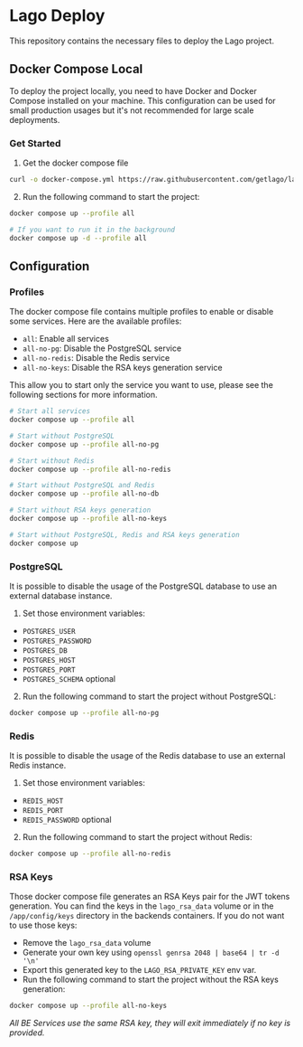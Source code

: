 # Lago Deploy

This repository contains the necessary files to deploy the Lago project.

## Docker Compose Local

To deploy the project locally, you need to have Docker and Docker Compose installed on your machine.
This configuration can be used for small production usages but it's not recommended for large scale deployments.

### Get Started

1. Get the docker compose file

```bash
curl -o docker-compose.yml https://raw.githubusercontent.com/getlago/lago/main/deploy/docker-compose.local.yml
```

2. Run the following command to start the project:

```bash
docker compose up --profile all

# If you want to run it in the background
docker compose up -d --profile all
```

## Configuration

### Profiles

The docker compose file contains multiple profiles to enable or disable some services.
Here are the available profiles:
- `all`: Enable all services
- `all-no-pg`: Disable the PostgreSQL service
- `all-no-redis`: Disable the Redis service
- `all-no-keys`: Disable the RSA keys generation service

This allow you to start only the service you want to use, please see the following sections for more information.

```bash
# Start all services
docker compose up --profile all

# Start without PostgreSQL
docker compose up --profile all-no-pg

# Start without Redis
docker compose up --profile all-no-redis

# Start without PostgreSQL and Redis
docker compose up --profile all-no-db

# Start without RSA keys generation
docker compose up --profile all-no-keys

# Start without PostgreSQL, Redis and RSA keys generation
docker compose up
```

### PostgreSQL

It is possible to disable the usage of the PostgreSQL database to use an external database instance.

1. Set those environment variables:

- `POSTGRES_USER`
- `POSTGRES_PASSWORD`
- `POSTGRES_DB`
- `POSTGRES_HOST`
- `POSTGRES_PORT`
- `POSTGRES_SCHEMA` optional

2. Run the following command to start the project without PostgreSQL:

```bash
docker compose up --profile all-no-pg
```

### Redis

It is possible to disable the usage of the Redis database to use an external Redis instance.

1. Set those environment variables:

- `REDIS_HOST`
- `REDIS_PORT`
- `REDIS_PASSWORD` optional

2. Run the following command to start the project without Redis:

```bash
docker compose up --profile all-no-redis
```

### RSA Keys

Those docker compose file generates an RSA Keys pair for the JWT tokens generation.
You can find the keys in the `lago_rsa_data` volume or in the `/app/config/keys` directory in the backends containers.
If you do not want to use those keys:
- Remove the `lago_rsa_data` volume
- Generate your own key using `openssl genrsa 2048 | base64 | tr -d '\n'`
- Export this generated key to the `LAGO_RSA_PRIVATE_KEY` env var.
- Run the following command to start the project without the RSA keys generation:

```bash
docker compose up --profile all-no-keys
```

*All BE Services use the same RSA key, they will exit immediately if no key is provided.*
